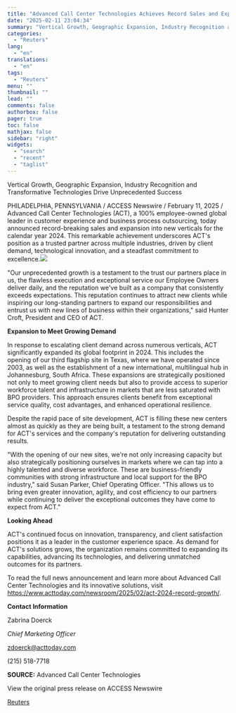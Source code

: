 ```yaml
---
title: "Advanced Call Center Technologies Achieves Record Sales and Expansion in 2024"
date: "2025-02-11 23:04:34"
summary: "Vertical Growth, Geographic Expansion, Industry Recognition and Transformative Technologies Drive Unprecedented SuccessPHILADELPHIA, PENNSYLVANIA / ACCESS Newswire / February 11, 2025 / Advanced Call Center Technologies (ACT), a 100% employee-owned global leader in customer experience and business process outsourcing, today announced record-breaking sales and expansion into new verticals for the calendar..."
categories:
  - "Reuters"
lang:
  - "en"
translations:
  - "en"
tags:
  - "Reuters"
menu: ""
thumbnail: ""
lead: ""
comments: false
authorbox: false
pager: true
toc: false
mathjax: false
sidebar: "right"
widgets:
  - "search"
  - "recent"
  - "taglist"
---
```


Vertical Growth, Geographic Expansion, Industry Recognition and Transformative Technologies Drive Unprecedented Success

PHILADELPHIA, PENNSYLVANIA / ACCESS Newswire / February 11, 2025 / Advanced Call Center Technologies (ACT), a 100% employee-owned global leader in customer experience and business process outsourcing, today announced record-breaking sales and expansion into new verticals for the calendar year 2024. This remarkable achievement underscores ACT's position as a trusted partner across multiple industries, driven by client demand, technological innovation, and a steadfast commitment to excellence.![](https://s3.tradingview.com/news/image/tag:reuters.com,2025-02-11:newsml_ACSjp3c7a-c8e65bf3a2bd3ba1ed1c5c0680a21071-resized.jpeg)

"Our unprecedented growth is a testament to the trust our partners place in us, the flawless execution and exceptional service our Employee Owners deliver daily, and the reputation we've built as a company that consistently exceeds expectations. This reputation continues to attract new clients while inspiring our long-standing partners to expand our responsibilities and entrust us with new lines of business within their organizations," said Hunter Croft, President and CEO of ACT.

**Expansion to Meet Growing Demand**

In response to escalating client demand across numerous verticals, ACT significantly expanded its global footprint in 2024. This includes the opening of our third flagship site in Texas, where we have operated since 2003, as well as the establishment of a new international, multilingual hub in Johannesburg, South Africa. These expansions are strategically positioned not only to meet growing client needs but also to provide access to superior workforce talent and infrastructure in markets that are less saturated with BPO providers. This approach ensures clients benefit from exceptional service quality, cost advantages, and enhanced operational resilience.

Despite the rapid pace of site development, ACT is filling these new centers almost as quickly as they are being built, a testament to the strong demand for ACT's services and the company's reputation for delivering outstanding results.

"With the opening of our new sites, we're not only increasing capacity but also strategically positioning ourselves in markets where we can tap into a highly talented and diverse workforce. These are business-friendly communities with strong infrastructure and local support for the BPO industry," said Susan Parker, Chief Operating Officer. "This allows us to bring even greater innovation, agility, and cost efficiency to our partners while continuing to deliver the exceptional outcomes they have come to expect from ACT."

**Looking Ahead**

ACT's continued focus on innovation, transparency, and client satisfaction positions it as a leader in the customer experience space. As demand for ACT's solutions grows, the organization remains committed to expanding its capabilities, advancing its technologies, and delivering unmatched outcomes for its partners.

To read the full news announcement and learn more about Advanced Call Center Technologies and its innovative solutions, visit https://www.acttoday.com/newsroom/2025/02/act-2024-record-growth/.

**Contact Information**

Zabrina Doerck

*Chief Marketing Officer*

zdoerck@acttoday.com

(215) 518-7718

**SOURCE:** Advanced Call Center Technologies

View the original press release on ACCESS Newswire

[Reuters](https://www.tradingview.com/news/reuters.com,2025-02-11:newsml_ACSjp3c7a:0/)
